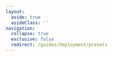 ```yaml
---
layout:
  aside: true
  asideClass: ''
navigation:
  collapse: true
  exclusive: false
  redirect: /guides/deployment/presets
---
```

